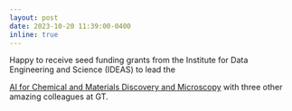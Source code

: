 ```yaml
---
layout: post
date: 2023-10-20 11:39:00-0400
inline: true
---
```


Happy to receive seed funding grants from the Institute for Data Engineering and Science (IDEAS) to lead the

<a href="https://research.gatech.edu/ideas-awards-2023-seed-grants-seven-interdisciplinary-research-teams">AI for Chemical and Materials Discovery and Microscopy</a> with three other amazing colleagues at GT.
